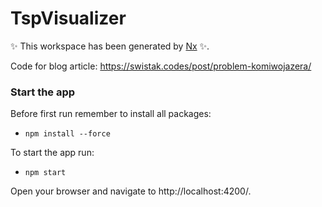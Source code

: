 # TspVisualizer

✨ This workspace has been generated by [Nx](https://nx.dev) ✨.

Code for blog article: https://swistak.codes/post/problem-komiwojazera/

### Start the app

Before first run remember to install all packages:

- `npm install --force`

To start the app run:

- `npm start`

Open your browser and navigate to http://localhost:4200/.
